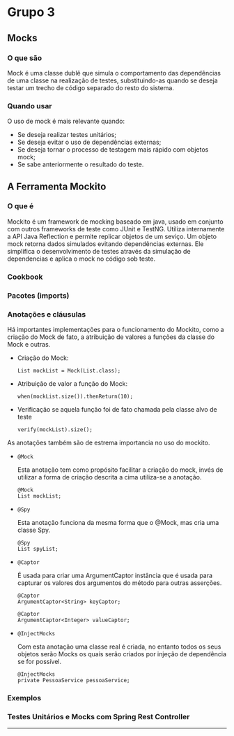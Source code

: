 # Grupo 3

## Mocks
### O que são
  Mock é uma classe dublê que simula o comportamento das dependências de uma classe na realização de testes, substituindo-as quando se deseja testar um trecho de código separado do resto do sistema. 
### Quando usar
O uso de mock é mais relevante quando:
- Se deseja realizar testes unitários;
- Se deseja evitar o uso de dependências externas;
- Se deseja tornar o processo de testagem mais rápido com objetos mock; 
- Se sabe anteriormente o resultado do teste.
## A Ferramenta Mockito
### O que é
  Mockito é um framework de mocking baseado em java, usado em conjunto com outros frameworks de teste como JUnit e TestNG. Utiliza internamente a API Java Reflection e permite replicar objetos de um seviço. Um objeto mock retorna dados simulados evitando dependências externas. Ele simplifica o desenvolvimento de testes através da simulação de dependencias e aplica o mock no código sob teste.
### Cookbook
### Pacotes (imports)
### Anotações e cláusulas
  Há importantes implementações para o funcionamento do Mockito, como a criação do Mock de fato, a atribuição de valores a funções da classe do Mock e outras.

- Criação do Mock:
    
      List mockList = Mock(List.class);

- Atribuição de valor a função do Mock:

      when(mockList.size()).thenReturn(10);

- Verificação se aquela função foi de fato chamada pela classe alvo de teste

      verify(mockList).size();

As anotações também são de estrema importancia no uso do mockito.

- `@Mock`
    
    Esta anotação tem como propósito facilitar a criação do mock, invés de utilizar a forma de criação descrita a cima utiliza-se a anotação.

      @Mock
      List mockList;

- `@Spy`
    
    Esta anotação funciona da mesma forma que o @Mock, mas cria uma classe Spy.

      @Spy
      List spyList;

- `@Captor`
    
    É usada para criar uma ArgumentCaptor instância que é usada para capturar os valores dos argumentos do método para outras asserções.

      @Captor
      ArgumentCaptor<String> keyCaptor;
      
      @Captor
      ArgumentCaptor<Integer> valueCaptor;

- `@InjectMocks`

    Com esta anotação uma classe real é criada, no entanto todos os seus objetos serão Mocks os quais serão criados por injeção de dependência se for possível.
    
      @InjectMocks
      private PessoaService pessoaService;

### Exemplos


  
### Testes Unitários e Mocks com Spring Rest Controller





    
-----------------------------------
